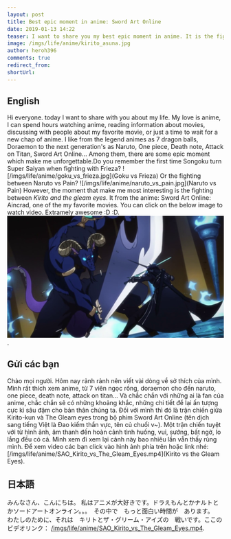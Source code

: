 ```yaml
---
layout: post
title: Best epic moment in anime: Sword Art Online
date: 2019-01-13 14:22
teaser: I want to share you my best epic moment in anime. It is the fighting between Kirito and The Gleam Eyes in anime: Sword Art Online (Aincrad part).
image: /imgs/life/anime/kirito_asuna.jpg
author: heroh396
comments: true
redirect_from:
shortUrl:
---
```

## English
Hi everyone. today I want to share with you about my life. 
My love is anime, I can spend hours watching anime, reading information about
movies, discussing with people about my favorite movie, or just a time to wait
for a new chap of anime.  I like from the legend animes as 7 dragon balls,
Doraemon to the next generation's as Naruto, One piece, Death note, Attack on
Titan, Sword Art Online... 
Among them, there are some epic moment which make me unforgettable.Do you
remember the first time Songoku turn Super Saiyan when fighting with Frieza?
![/imgs/life/anime/goku_vs_frieza.jpg](Goku vs Frieza) 
 Or the fighting between Naruto vs Pain? 
![/imgs/life/anime/naruto_vs_pain.jpg](Naruto vs Pain) 
However, the moment that make me most interesting is the fighting between
*Kirito and the gleam eyes*. It from the anime: Sword Art Online: Aincrad, one
of the my favorite movies. 
You can click on the below image to watch video. Extramely awesome :D :D. 
[![Sword art Online Kirito vs the Gleam Eyes](/imgs/life/anime/SAO_Kirito_vs_The_Gleam_Eyes.png)](/imgs/life/anime/SAO_Kirito_vs_The_Gleam_Eyes.mp4 "Sword art Online Kirito vs the Gleam Eyes"). 

## Gửi các bạn
Chào mọi người. Hôm nay rảnh rảnh nên viết vài dòng về sở thích của mình.
Mình rất thích xem anime, từ 7 viên ngọc rồng, doraemon cho đến naruto, one
piece, death note, attack on titan... 
Và chắc chắn với những ai là fan của anime, chắc chắn sẽ có những khoảng khắc,
những chi tiết để lại ấn tượng cực kì sâu đậm cho bản thân chúng ta. Đối với
mình thì đó là trận chiến giữa Kirito-kun và The Gleam eyes trong bộ phim
Sword Art Online (tên dịch sang tiếng Việt là Đao kiếm thần vực, tên củ chuối v~). 
Một trận chiến tuyệt với từ hình ảnh, âm thanh đến hoàn cảnh tình huống,
vui, sướng, bất ngờ, lo lắng đều có cả. Mình xem đi xem lại cảnh này bao nhiêu
lần vẫn thấy rùng mình. Để xem video các bạn click vào hình ảnh phía trên hoặc
link nhé: [/imgs/life/anime/SAO_Kirito_vs_The_Gleam_Eyes.mp4](Kirito vs the Gleam Eyes). 

## 日本語
みんなさん、こんにちは。
私はアニメが大好きです。ドラえもんとかナルトとかソードアートオンライン。。。　その中で　もっと面白い時間が　あります。　
わたしのために、それは　キリトとザ・グリーム・アイズの　戦いです。ここのビデオリンク：
[/imgs/life/anime/SAO_Kirito_vs_The_Gleam_Eyes.mp4](キリトとザ・グリーム・アイズ).

